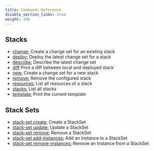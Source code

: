 ```yaml
---
title: Commands Reference
disable_section_links: true
weight: 100
---
```


## Stacks

* [change:](change) Create a change set for an existing stack
* [deploy:](deploy) Deploy the latest change set for a stack
* [describe:](describe) Describe the latest change set
* [diff](diff) Print a diff between local and deployed stack
* [new:](new) Create a change set for a new stack
* [remove:](remove) Remove the configured stack
* [resources:](resources) List all resources of a stack
* [stacks:](stacks) List all stacks
* [template:](template) Print the current template

## Stack Sets

* [stack-set create:](stack-set-create) Create a StackSet
* [stack-set update:](stack-set-update) Update a StackSet
* [stack-set remove:](stack-set-remove) Remove a StackSet
* [stack-set add-instances:](stack-set-add-instances) Add an Instance to a StackSet
* [stack-set remove-instances:](stack-set-remove-instances) Remove an Instance from a StackSet
